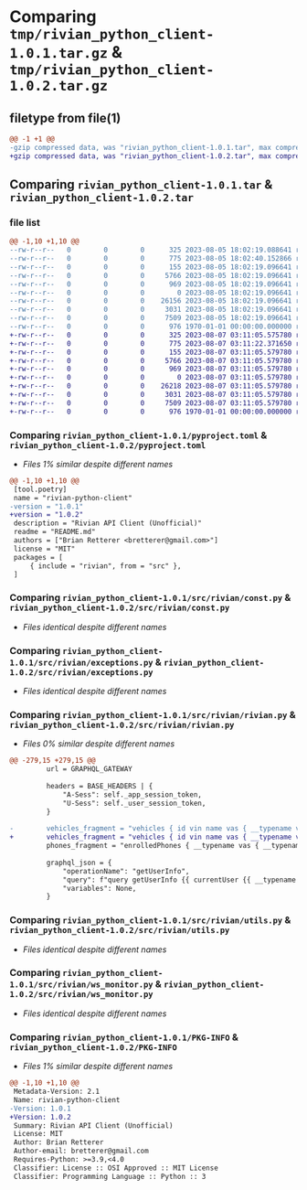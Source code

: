 # Comparing `tmp/rivian_python_client-1.0.1.tar.gz` & `tmp/rivian_python_client-1.0.2.tar.gz`

## filetype from file(1)

```diff
@@ -1 +1 @@
-gzip compressed data, was "rivian_python_client-1.0.1.tar", max compression
+gzip compressed data, was "rivian_python_client-1.0.2.tar", max compression
```

## Comparing `rivian_python_client-1.0.1.tar` & `rivian_python_client-1.0.2.tar`

### file list

```diff
@@ -1,10 +1,10 @@
--rw-r--r--   0        0        0      325 2023-08-05 18:02:19.088641 rivian_python_client-1.0.1/README.md
--rw-r--r--   0        0        0      775 2023-08-05 18:02:40.152866 rivian_python_client-1.0.1/pyproject.toml
--rw-r--r--   0        0        0      155 2023-08-05 18:02:19.096641 rivian_python_client-1.0.1/src/rivian/__init__.py
--rw-r--r--   0        0        0     5766 2023-08-05 18:02:19.096641 rivian_python_client-1.0.1/src/rivian/const.py
--rw-r--r--   0        0        0      969 2023-08-05 18:02:19.096641 rivian_python_client-1.0.1/src/rivian/exceptions.py
--rw-r--r--   0        0        0        0 2023-08-05 18:02:19.096641 rivian_python_client-1.0.1/src/rivian/py.typed
--rw-r--r--   0        0        0    26156 2023-08-05 18:02:19.096641 rivian_python_client-1.0.1/src/rivian/rivian.py
--rw-r--r--   0        0        0     3031 2023-08-05 18:02:19.096641 rivian_python_client-1.0.1/src/rivian/utils.py
--rw-r--r--   0        0        0     7509 2023-08-05 18:02:19.096641 rivian_python_client-1.0.1/src/rivian/ws_monitor.py
--rw-r--r--   0        0        0      976 1970-01-01 00:00:00.000000 rivian_python_client-1.0.1/PKG-INFO
+-rw-r--r--   0        0        0      325 2023-08-07 03:11:05.575780 rivian_python_client-1.0.2/README.md
+-rw-r--r--   0        0        0      775 2023-08-07 03:11:22.371650 rivian_python_client-1.0.2/pyproject.toml
+-rw-r--r--   0        0        0      155 2023-08-07 03:11:05.579780 rivian_python_client-1.0.2/src/rivian/__init__.py
+-rw-r--r--   0        0        0     5766 2023-08-07 03:11:05.579780 rivian_python_client-1.0.2/src/rivian/const.py
+-rw-r--r--   0        0        0      969 2023-08-07 03:11:05.579780 rivian_python_client-1.0.2/src/rivian/exceptions.py
+-rw-r--r--   0        0        0        0 2023-08-07 03:11:05.579780 rivian_python_client-1.0.2/src/rivian/py.typed
+-rw-r--r--   0        0        0    26218 2023-08-07 03:11:05.579780 rivian_python_client-1.0.2/src/rivian/rivian.py
+-rw-r--r--   0        0        0     3031 2023-08-07 03:11:05.579780 rivian_python_client-1.0.2/src/rivian/utils.py
+-rw-r--r--   0        0        0     7509 2023-08-07 03:11:05.579780 rivian_python_client-1.0.2/src/rivian/ws_monitor.py
+-rw-r--r--   0        0        0      976 1970-01-01 00:00:00.000000 rivian_python_client-1.0.2/PKG-INFO
```

### Comparing `rivian_python_client-1.0.1/pyproject.toml` & `rivian_python_client-1.0.2/pyproject.toml`

 * *Files 1% similar despite different names*

```diff
@@ -1,10 +1,10 @@
 [tool.poetry]
 name = "rivian-python-client"
-version = "1.0.1"
+version = "1.0.2"
 description = "Rivian API Client (Unofficial)"
 readme = "README.md"
 authors = ["Brian Retterer <bretterer@gmail.com>"]
 license = "MIT"
 packages = [
     { include = "rivian", from = "src" },
 ]
```

### Comparing `rivian_python_client-1.0.1/src/rivian/const.py` & `rivian_python_client-1.0.2/src/rivian/const.py`

 * *Files identical despite different names*

### Comparing `rivian_python_client-1.0.1/src/rivian/exceptions.py` & `rivian_python_client-1.0.2/src/rivian/exceptions.py`

 * *Files identical despite different names*

### Comparing `rivian_python_client-1.0.1/src/rivian/rivian.py` & `rivian_python_client-1.0.2/src/rivian/rivian.py`

 * *Files 0% similar despite different names*

```diff
@@ -279,15 +279,15 @@
         url = GRAPHQL_GATEWAY
 
         headers = BASE_HEADERS | {
             "A-Sess": self._app_session_token,
             "U-Sess": self._user_session_token,
         }
 
-        vehicles_fragment = "vehicles { id vin name vas { __typename vasVehicleId vehiclePublicKey } roles state createdAt updatedAt vehicle { __typename id vin modelYear make model expectedBuildDate plannedBuildDate expectedGeneralAssemblyStartDate actualGeneralAssemblyDate } }"
+        vehicles_fragment = "vehicles { id vin name vas { __typename vasVehicleId vehiclePublicKey } roles state createdAt updatedAt vehicle { __typename id vin modelYear make model expectedBuildDate plannedBuildDate expectedGeneralAssemblyStartDate actualGeneralAssemblyDate vehicleState { supportedFeatures { __typename name status } } } }"
         phones_fragment = "enrolledPhones { __typename vas { __typename vasPhoneId publicKey } enrolled { __typename deviceType deviceName vehicleId identityId shortName } }"
 
         graphql_json = {
             "operationName": "getUserInfo",
             "query": f"query getUserInfo {{ currentUser {{ __typename id {vehicles_fragment} {phones_fragment if include_phones else ''} }} }}",
             "variables": None,
         }
```

### Comparing `rivian_python_client-1.0.1/src/rivian/utils.py` & `rivian_python_client-1.0.2/src/rivian/utils.py`

 * *Files identical despite different names*

### Comparing `rivian_python_client-1.0.1/src/rivian/ws_monitor.py` & `rivian_python_client-1.0.2/src/rivian/ws_monitor.py`

 * *Files identical despite different names*

### Comparing `rivian_python_client-1.0.1/PKG-INFO` & `rivian_python_client-1.0.2/PKG-INFO`

 * *Files 1% similar despite different names*

```diff
@@ -1,10 +1,10 @@
 Metadata-Version: 2.1
 Name: rivian-python-client
-Version: 1.0.1
+Version: 1.0.2
 Summary: Rivian API Client (Unofficial)
 License: MIT
 Author: Brian Retterer
 Author-email: bretterer@gmail.com
 Requires-Python: >=3.9,<4.0
 Classifier: License :: OSI Approved :: MIT License
 Classifier: Programming Language :: Python :: 3
```

